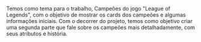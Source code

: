 Temos como tema para o trabalho, Campeões do jogo "League of Legends", com o objetivo de mostrar os cards dos campeões e algumas informações iniciais. Com o decorrer do projeto, temos como objetivo criar uma segunda parte que fale sobre os campeões mais detalhadamente, com seus atributos e história.
